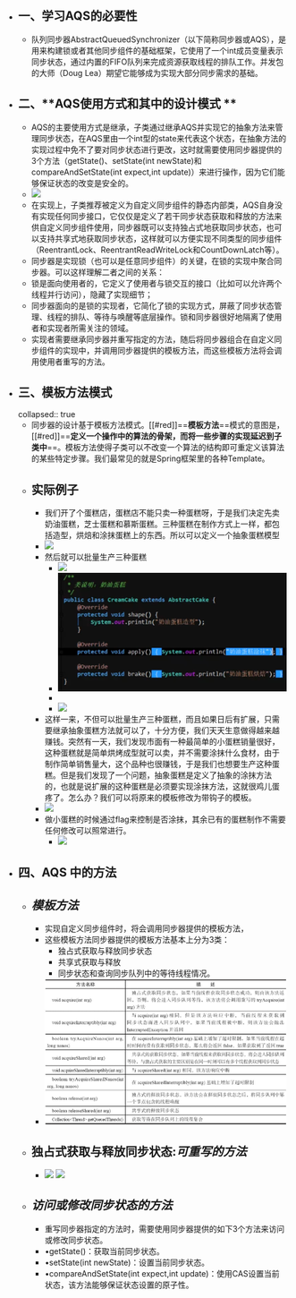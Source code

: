 - ##  一、学习AQS的必要性
	- 队列同步器AbstractQueuedSynchronizer（以下简称同步器或AQS），是用来构建锁或者其他同步组件的基础框架，它使用了一个int成员变量表示同步状态，通过内置的FIFO队列来完成资源获取线程的排队工作。并发包的大师（Doug Lea）期望它能够成为实现大部分同步需求的基础。
- ## 二、**AQS使用方式和其中的设计模式 **
	- AQS的主要使用方式是继承，子类通过继承AQS并实现它的抽象方法来管理同步状态，在AQS里由一个int型的state来代表这个状态，在抽象方法的实现过程中免不了要对同步状态进行更改，这时就需要使用同步器提供的3个方法（getState()、setState(int newState)和compareAndSetState(int expect,int update)）来进行操作，因为它们能够保证状态的改变是安全的。
	- ![](file:///C:\Users\wbxu\AppData\Local\Temp\ksohtml6668\wps1.jpg)
	- 在实现上，子类推荐被定义为自定义同步组件的静态内部类，AQS自身没有实现任何同步接口，它仅仅是定义了若干同步状态获取和释放的方法来供自定义同步组件使用，同步器既可以支持独占式地获取同步状态，也可以支持共享式地获取同步状态，这样就可以方便实现不同类型的同步组件（ReentrantLock、ReentrantReadWriteLock和CountDownLatch等）。
	- 同步器是实现锁（也可以是任意同步组件）的关键，在锁的实现中聚合同步器。可以这样理解二者之间的关系：
	- 锁是面向使用者的，它定义了使用者与锁交互的接口（比如可以允许两个线程并行访问），隐藏了实现细节；
	- 同步器面向的是锁的实现者，它简化了锁的实现方式，屏蔽了同步状态管理、线程的排队、等待与唤醒等底层操作。锁和同步器很好地隔离了使用者和实现者所需关注的领域。
	- 实现者需要继承同步器并重写指定的方法，随后将同步器组合在自定义同步组件的实现中，并调用同步器提供的模板方法，而这些模板方法将会调用使用者重写的方法。
- ## 三、模板方法模式
  collapsed:: true
	- 同步器的设计基于模板方法模式。[[#red]]==**模板方法**==模式的意图是，[[#red]]==**定义一个操作中的算法的骨架，而将一些步骤的实现延迟到子类中**==。模板方法使得子类可以不改变一个算法的结构即可重定义该算法的某些特定步骤。我们最常见的就是Spring框架里的各种Template。
	- ## 实际例子
		- 我们开了个蛋糕店，蛋糕店不能只卖一种蛋糕呀，于是我们决定先卖奶油蛋糕，芝士蛋糕和慕斯蛋糕。三种蛋糕在制作方式上一样，都包括造型，烘焙和涂抹蛋糕上的东西。所以可以定义一个抽象蛋糕模型
		- ![](file:///C:\Users\wbxu\AppData\Local\Temp\ksohtml6668\wps2.jpg)
		- 然后就可以批量生产三种蛋糕
			- ![](file:///C:\Users\wbxu\AppData\Local\Temp\ksohtml6668\wps3.jpg)
			- ![image.png](../assets/image_1690118084097_0.png)
			-
			- ![](file:///C:\Users\wbxu\AppData\Local\Temp\ksohtml6668\wps6.jpg)
		- 这样一来，不但可以批量生产三种蛋糕，而且如果日后有扩展，只需要继承抽象蛋糕方法就可以了，十分方便，我们天天生意做得越来越赚钱。突然有一天，我们发现市面有一种最简单的小蛋糕销量很好，这种蛋糕就是简单烘烤成型就可以卖，并不需要涂抹什么食材，由于制作简单销售量大，这个品种也很赚钱，于是我们也想要生产这种蛋糕。但是我们发现了一个问题，抽象蛋糕是定义了抽象的涂抹方法的，也就是说扩展的这种蛋糕是必须要实现涂抹方法，这就很鸡儿蛋疼了。怎么办？我们可以将原来的模板修改为带钩子的模板。
		- ![](file:///C:\Users\wbxu\AppData\Local\Temp\ksohtml6668\wps7.jpg)
		- 做小蛋糕的时候通过flag来控制是否涂抹，其余已有的蛋糕制作不需要任何修改可以照常进行。
			- ![](file:///C:\Users\wbxu\AppData\Local\Temp\ksohtml6668\wps8.jpg)
- ## 四、AQS 中的方法
	- ## ***模板方法***
		- 实现自定义同步组件时，将会调用同步器提供的模板方法，
		- 这些模板方法同步器提供的模板方法基本上分为3类：
			- 独占式获取与释放同步状态
			- 共享式获取与释放
			- 同步状态和查询同步队列中的等待线程情况。
		- ![image.png](../assets/image_1690110002339_0.png)
	- ## 独占式获取与释放同步状态:***可重写的方法***
		- ![](file:///C:\Users\wbxu\AppData\Local\Temp\ksohtml6668\wps9.jpg) ![](file:///C:\Users\wbxu\AppData\Local\Temp\ksohtml6668\wps10.jpg)
	- ## ***访问或修改同步状态的方法***
		- 重写同步器指定的方法时，需要使用同步器提供的如下3个方法来访问或修改同步状态。
		- •getState()：获取当前同步状态。
		- •setState(int newState)：设置当前同步状态。
		- •compareAndSetState(int expect,int update)：使用CAS设置当前状态，该方法能够保证状态设置的原子性。